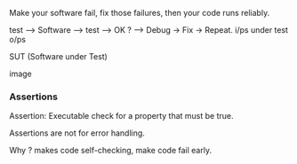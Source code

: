 Make your software fail, fix those failures, then your code runs reliably.

 test  -->    Software    -->      test   --> OK ? --> Debug -> Fix -> Repeat.
 i/ps         under test           o/ps

 SUT (Software under Test)

 image


 ### Assertions

 Assertion: Executable check for a property that must be true.

 Assertions are not for error handling.
 
 Why ? makes code self-checking, make code fail early.

 